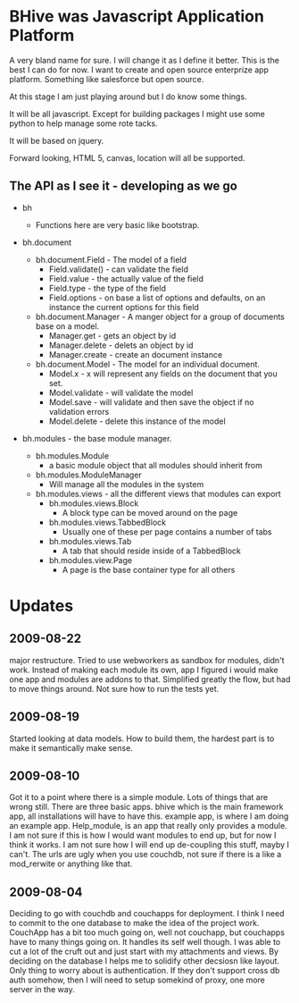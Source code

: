 BHive was Javascript Application Platform 
==========================================

A very bland name for sure. I will change it as I define it better. This is the best I can do for now. I want to create and open source enterprize app platform. Something like salesforce but open source. 

At this stage I am just playing around but I do know some things. 

It will be all javascript. Except for building packages I might use some python to help manage some rote tacks. 

It will be based on jquery. 

Forward looking, HTML 5, canvas, location will all be supported.


The API as I see it - developing as we go
------------------------------------------
* bh
    * Functions here are very basic like bootstrap.
* bh.document
    * bh.document.Field - The model of a field
        * Field.validate() - can validate the field
        * Field.value - the actually value of the field
        * Field.type - the type of the field 
        * Field.options - on base a list of options and defaults, on an instance the current options for this field
    * bh.document.Manager - A manger object for a group of documents base on a model.
        * Manager.get - gets an object by id
        * Manager.delete - delets an object by id
        * Manager.create - create an document instance 
    * bh.document.Model - The model for an individual document.
        * Model.x - x will represent any fields on the document that you set. 
        * Model.validate - will validate the model
        * Model.save - will validate and then save the object if no validation errors
        * Model.delete - delete this instance of the model
    

* bh.modules - the base module manager. 
    * bh.modules.Module 
        * a basic module object that all modules should inherit from
    * bh.modules.ModuleManager
        * Will manage all the modules in the system 
    * bh.modules.views - all the different views that modules can export 
        * bh.modules.views.Block
            * A block type can be moved around on the page
        * bh.modules.views.TabbedBlock
            * Usually one of these per page contains a number of tabs
        * bh.modules.views.Tab
            * A tab that should reside inside of a TabbedBlock 
        * bh.modules.view.Page
            * A page is the base container type for all others
            
        
    

    
        
    

Updates
=======

2009-08-22
----------
major restructure. Tried to use webworkers as sandbox for modules, didn't work. Instead of making each module its own, app I figured i would make one app and modules are addons to that. Simplified greatly the flow, but had to move things around. Not sure how to run the tests yet. 


2009-08-19
----------
Started looking at data models. How to build them, the hardest part is to make it semantically make sense. 

2009-08-10
----------
Got it to a point where there is a simple module. Lots of things that are wrong still. There are three basic apps. bhive which is the main framework app, all installations will have to have this. example app, is where I am doing an example app. Help\_module, is an app that really only provides a module. I am not sure if this is how I would want modules to end up, but for now I think it works. I am not sure how I will end up de-coupling this stuff, mayby I can't.  The urls are ugly when you use couchdb, not sure if there is a like a mod\_rerwite or anything like that. 


2009-08-04
----------
Deciding to go with couchdb and couchapps for deployment. I think I need to commit to the one database to make the idea of the project work. CouchApp has a bit too much going on, well not couchapp, but couchapps have to many things going on. It handles its self well though. I was able to cut a lot of the cruft out and just start with my attachments and views. By deciding on the database I helps me to solidify other decsiosn like layout. Only thing to worry about is authentication. If they don't support cross db auth somehow, then I will need to setup somekind of proxy, one more server in the way. 

